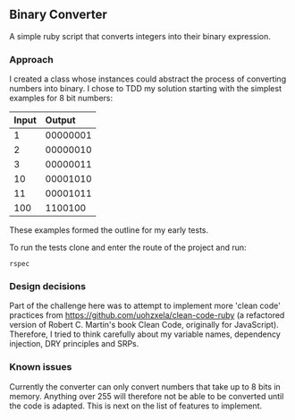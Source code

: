 ## Binary Converter

A simple ruby script that converts integers into their binary expression.

### Approach

I created a class whose instances could abstract the process of converting numbers into binary. I chose to TDD my solution starting with the simplest examples for 8 bit numbers:

| Input       | Output                  |
|:------------- |:-------------         |
| 1 | 00000001 |
| 2  | 00000010 |
| 3 | 00000011 |
| 10 | 00001010 |
| 11 | 00001011 |
| 100 | 1100100 |

These examples formed the outline for my early tests.

To run the tests clone and enter the route of the project and run:
```
rspec
```

### Design decisions

Part of the challenge here was to attempt to implement more 'clean code' practices from https://github.com/uohzxela/clean-code-ruby (a refactored  version of Robert C. Martin's book Clean Code, originally for JavaScript). Therefore, I tried to think carefully about my variable names, dependency injection, DRY principles and SRPs.

### Known issues

Currently the converter can only convert numbers that take up to 8 bits in memory. Anything over 255 will therefore not be able to be converted until the code is adapted. This is next on the list of features to implement.
